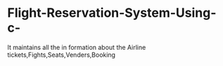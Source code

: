 # Flight-Reservation-System-Using-c-
It maintains all the in formation about the Airline tickets,Fights,Seats,Venders,Booking

